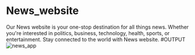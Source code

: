 # News_website
Our News website is your one-stop destination for all things news. Whether you're interested in politics, business, technology, health, sports, or entertainment. Stay connected to the world with News website.
#OUTPUT
![news_app](https://github.com/rohidasalse/News_website/assets/96672089/cb28046a-b0a8-4e05-96ce-fe3f77709e53)
